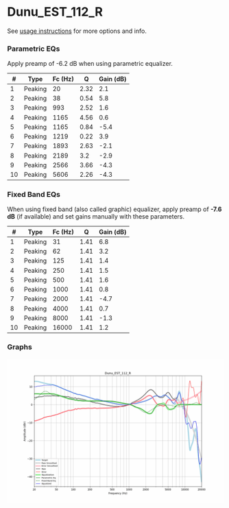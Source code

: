 # Dunu_EST_112_R
See [usage instructions](https://github.com/jaakkopasanen/AutoEq#usage) for more options and info.

### Parametric EQs
Apply preamp of -6.2 dB when using parametric equalizer.

|   # | Type    |   Fc (Hz) |    Q |   Gain (dB) |
|-----|---------|-----------|------|-------------|
|   1 | Peaking |        20 | 2.32 |         2.1 |
|   2 | Peaking |        38 | 0.54 |         5.8 |
|   3 | Peaking |       993 | 2.52 |         1.6 |
|   4 | Peaking |      1165 | 4.56 |         0.6 |
|   5 | Peaking |      1165 | 0.84 |        -5.4 |
|   6 | Peaking |      1219 | 0.22 |         3.9 |
|   7 | Peaking |      1893 | 2.63 |        -2.1 |
|   8 | Peaking |      2189 | 3.2  |        -2.9 |
|   9 | Peaking |      2566 | 3.66 |        -4.3 |
|  10 | Peaking |      5606 | 2.26 |        -4.3 |

### Fixed Band EQs
When using fixed band (also called graphic) equalizer, apply preamp of **-7.6 dB** (if available) and set gains manually with these parameters.

|   # | Type    |   Fc (Hz) |    Q |   Gain (dB) |
|-----|---------|-----------|------|-------------|
|   1 | Peaking |        31 | 1.41 |         6.8 |
|   2 | Peaking |        62 | 1.41 |         3.2 |
|   3 | Peaking |       125 | 1.41 |         1.4 |
|   4 | Peaking |       250 | 1.41 |         1.5 |
|   5 | Peaking |       500 | 1.41 |         1.6 |
|   6 | Peaking |      1000 | 1.41 |         0.8 |
|   7 | Peaking |      2000 | 1.41 |        -4.7 |
|   8 | Peaking |      4000 | 1.41 |         0.7 |
|   9 | Peaking |      8000 | 1.41 |        -1.3 |
|  10 | Peaking |     16000 | 1.41 |         1.2 |

### Graphs
![](./Dunu_EST_112_R.png)
